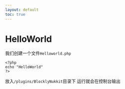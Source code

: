 ```yaml
---
layout: default
toc: true
---
```

# HelloWorld

我们创建一个文件`Helloworld.php`
```
<?php
echo "HelloWorld"
?>
```
放入`/plugins/BlocklyNukkit`目录下
运行就会在控制台输出
